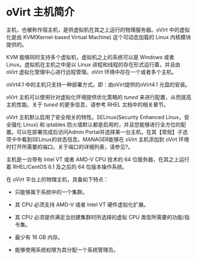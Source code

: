# oVirt 主机简介

主机，也被称作宿主机，是供虚拟机在其之上运行的物理服务器。oVirt
中的虚拟化是由 KVM(Kernel-based Virtual Machine) 这个可动态加载的 Linux
内核模块提供的。

KVM 能够同时支持多个虚拟机，虚拟机之上的系统可以是 Windows 或者
Linux。虚拟机在主机之中是以 Linux 进程和线程的存在形式运行着，并且由
oVirt 虚拟化管理中心进行远程管理。oVirt 环境中存在一个或者多个主机。

oVirt4.1 中的主机只支持一种部署方式。即：由oVirt提供的oVirt4.1 光盘的安装。

oVirt 主机可以使用针对虚拟化环境提供优化策略的 *tuned*
来进行配置，从而提高主机性能。关于 *tuned* 的更多信息，请参考 RHEL
文档中的相关章节。

oVirt 主机默认启用了安全相关的特性。SELinux(Security Enhanced
Linux，安全强化 Linux) 和 iptables
防火墙默认都是启用的，并且您能够进行全方位的配置。可以在部署完成后访问Admin Portal并选择某一台主机，在其【常规】子选项卡中看到SELinux的状态信息。MANAGER能够在 oVirt
主机添加到 oVirt 环境时打开所需要的端口。关于端口的详细列表，请参见?。

主机是一台带有 Intel VT 或者 AMD-V CPU 技术的 64
位服务器，在其之上运行着 RHEL/CentOS 6.1 及之后的 64 位版本操作系统。

在 oVirt 平台上的物理主机，具备如下特点：

-   只能够属于系统中的一个集群。

-   其 CPU 必须支持 AMD-V 或者 Intel VT 硬件虚拟化扩展。

-   其 CPU 必须提供满足当创建集群时所选择的虚拟 CPU
    类型所需要的功能/指令集。

-   最少有 16 GB 内存。

-   能够使用系统权限为其分配一个系统管理员。




